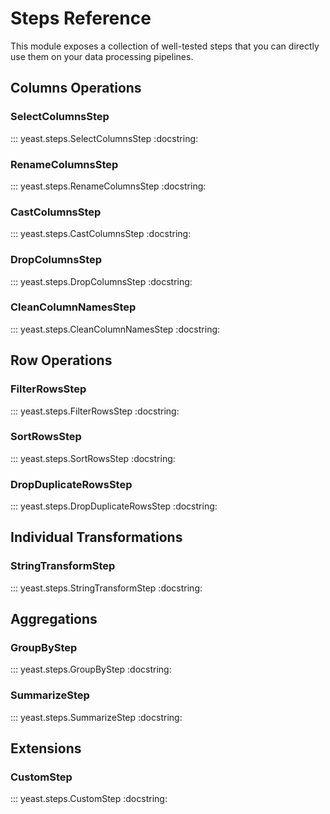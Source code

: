 # Steps Reference

This module exposes a collection of well-tested steps that you can directly use them on your data processing pipelines.

## Columns Operations

### SelectColumnsStep

::: yeast.steps.SelectColumnsStep
    :docstring:

### RenameColumnsStep

::: yeast.steps.RenameColumnsStep
    :docstring:

### CastColumnsStep

::: yeast.steps.CastColumnsStep
    :docstring:

### DropColumnsStep

::: yeast.steps.DropColumnsStep
    :docstring:

### CleanColumnNamesStep

::: yeast.steps.CleanColumnNamesStep
    :docstring:

## Row Operations

### FilterRowsStep

::: yeast.steps.FilterRowsStep
    :docstring:

### SortRowsStep

::: yeast.steps.SortRowsStep
    :docstring:

### DropDuplicateRowsStep

::: yeast.steps.DropDuplicateRowsStep
    :docstring:

## Individual Transformations

### StringTransformStep

::: yeast.steps.StringTransformStep
    :docstring:

## Aggregations

### GroupByStep

::: yeast.steps.GroupByStep
    :docstring:

### SummarizeStep

::: yeast.steps.SummarizeStep
    :docstring:

## Extensions

### CustomStep

::: yeast.steps.CustomStep
    :docstring:

